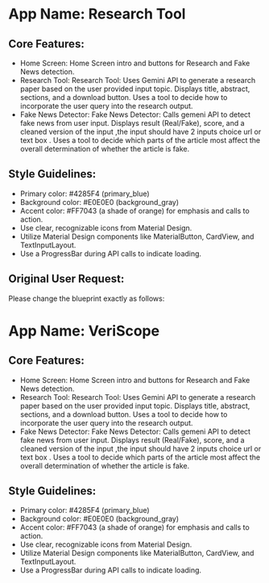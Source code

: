 # **App Name**: Research Tool

## Core Features:

- Home Screen: Home Screen intro and buttons for Research and Fake News detection.
- Research Tool: Research Tool: Uses Gemini API to generate a research paper based on the user provided input topic. Displays title, abstract, sections, and a download button. Uses a tool to decide how to incorporate the user query into the research output.
- Fake News Detector: Fake News Detector: Calls gemeni API to detect fake news from user input. Displays result (Real/Fake), score, and a cleaned version of the input ,the input should have 2 inputs choice  url or text box . Uses a tool to decide which parts of the article most affect the overall determination of whether the article is fake.

## Style Guidelines:

- Primary color: #4285F4 (primary_blue)
- Background color: #E0E0E0 (background_gray)
- Accent color: #FF7043 (a shade of orange) for emphasis and calls to action.
- Use clear, recognizable icons from Material Design.
- Utilize Material Design components like MaterialButton, CardView, and TextInputLayout.
- Use a ProgressBar during API calls to indicate loading.

## Original User Request:
Please change the blueprint exactly as follows:

# **App Name**: VeriScope

## Core Features:

- Home Screen: Home Screen intro and buttons for Research and Fake News detection.
- Research Tool: Research Tool: Uses Gemini API to generate a research paper based on the user provided input topic. Displays title, abstract, sections, and a download button. Uses a tool to decide how to incorporate the user query into the research output.
- Fake News Detector: Fake News Detector: Calls gemeni API to detect fake news from user input. Displays result (Real/Fake), score, and a cleaned version of the input ,the input should have 2 inputs choice  url or text box . Uses a tool to decide which parts of the article most affect the overall determination of whether the article is fake.

## Style Guidelines:

- Primary color: #4285F4 (primary_blue)
- Background color: #E0E0E0 (background_gray)
- Accent color: #FF7043 (a shade of orange) for emphasis and calls to action.
- Use clear, recognizable icons from Material Design.
- Utilize Material Design components like MaterialButton, CardView, and TextInputLayout.
- Use a ProgressBar during API calls to indicate loading.
  